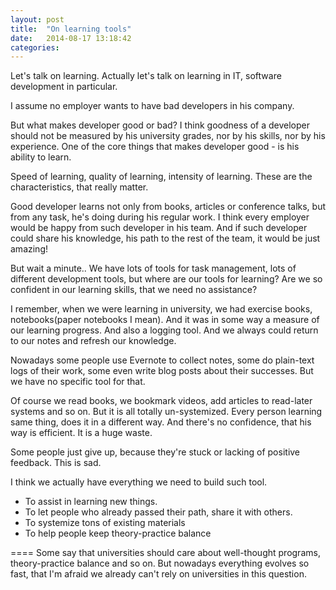 ```yaml
---
layout: post
title:  "On learning tools"
date:   2014-08-17 13:18:42
categories: 
---
```



Let's talk on learning. Actually let's talk on learning in IT, software development in particular.

I assume no employer wants to have bad developers in his company.

But what makes developer good or bad? I think goodness of a developer should not be measured by his university grades, nor by his skills, nor by his experience. One of the core things that makes developer good - is his ability to learn.

Speed of learning, quality of learning, intensity of learning. These are the characteristics, that really matter.

Good developer learns not only from books, articles or conference talks, but from any task, he's doing during his regular work. 
I think every employer would be happy from such developer in his team. And if such developer could share his knowledge, his path to the rest of the team, it would be just amazing!

But wait a minute.. We have lots of tools for task management, lots of different development tools, but where are our tools for learning?
Are we so confident in our learning skills, that we need no assistance?

I remember, when we were learning in university, we had exercise books, notebooks(paper notebooks I mean). And it was in some way a measure of our learning progress. And also a logging tool.
And we always could return to our notes and refresh our knowledge.

Nowadays some people use Evernote to collect notes, some do plain-text logs of their work, some even write blog posts about their successes. But we have no specific tool for that.

Of course we read books, we bookmark videos, add articles to read-later systems and so on. But it is all totally un-systemized. 
Every person learning same thing, does it in a different way. And there's no confidence, that his way is efficient. It is a huge waste. 

Some people just give up, because they're stuck or lacking of positive feedback. This is sad.

I think we actually have everything we need to build such tool.
* To assist in learning new things.
* To let people who already passed their path, share it with others.
* To systemize tons of existing materials
* To help people keep theory-practice balance


====
Some say that universities should care about well-thought programs, theory-practice balance and so on. But nowadays everything evolves so fast, that I'm afraid we already can't rely on universities in this question. 



